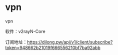 # vpn
vpn

软件：v2rayN-Core

订阅地址：https://dilong.pw/api/v1/client/subscribe?token=948662b21019f666556210bf7ba92abb
